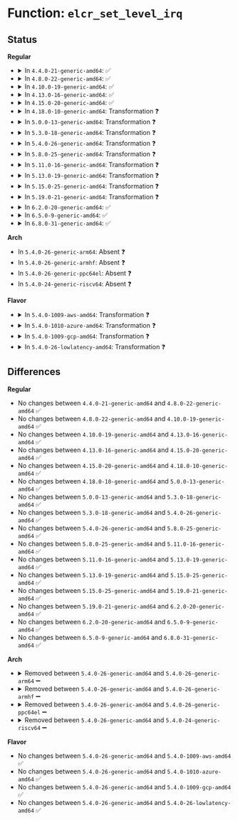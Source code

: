 # Function: <code>elcr_set_level_irq</code>

## Status
<b>Regular</b>
<ul>
<li>
<details>
<summary>In <code>4.4.0-21-generic-amd64</code>: ✅</summary>

```c
void elcr_set_level_irq(unsigned int irq)
```

```json
{
  "name": "elcr_set_level_irq",
  "collision_type": "Unique Global",
  "inline_type": "No",
  "funcs": [
    {
      "addr": 18446744071586158976,
      "name": "elcr_set_level_irq",
      "external": true,
      "loc": "arch/x86/pci/irq.c:152",
      "file": "arch/x86/pci/irq.c",
      "inline": "seen, unknown",
      "caller_inline": [],
      "caller_func": [
        "arch/x86/kernel/acpi/boot.c:acpi_register_gsi_pic",
        "arch/x86/pci/irq.c:pcibios_lookup_irq",
        "arch/x86/pci/irq.c:pcibios_lookup_irq"
      ]
    }
  ],
  "symbols": [
    {
      "addr": 18446744071586158976,
      "name": "elcr_set_level_irq",
      "section": ".text",
      "bind": "STB_GLOBAL",
      "size": 103
    }
  ]
}
```
</details>
</li>
<li>
<details>
<summary>In <code>4.8.0-22-generic-amd64</code>: ✅</summary>

```c
void elcr_set_level_irq(unsigned int irq)
```

```json
{
  "name": "elcr_set_level_irq",
  "collision_type": "Unique Global",
  "inline_type": "No",
  "funcs": [
    {
      "addr": 18446744071586571936,
      "name": "elcr_set_level_irq",
      "external": true,
      "loc": "arch/x86/pci/irq.c:152",
      "file": "arch/x86/pci/irq.c",
      "inline": "seen, unknown",
      "caller_inline": [],
      "caller_func": [
        "arch/x86/kernel/acpi/boot.c:acpi_register_gsi_pic",
        "arch/x86/pci/irq.c:pcibios_lookup_irq",
        "arch/x86/pci/irq.c:pcibios_lookup_irq"
      ]
    }
  ],
  "symbols": [
    {
      "addr": 18446744071586571936,
      "name": "elcr_set_level_irq",
      "section": ".text",
      "bind": "STB_GLOBAL",
      "size": 103
    }
  ]
}
```
</details>
</li>
<li>
<details>
<summary>In <code>4.10.0-19-generic-amd64</code>: ✅</summary>

```c
void elcr_set_level_irq(unsigned int irq)
```

```json
{
  "name": "elcr_set_level_irq",
  "collision_type": "Unique Global",
  "inline_type": "No",
  "funcs": [
    {
      "addr": 18446744071586753488,
      "name": "elcr_set_level_irq",
      "external": true,
      "loc": "arch/x86/pci/irq.c:152",
      "file": "arch/x86/pci/irq.c",
      "inline": "seen, unknown",
      "caller_inline": [],
      "caller_func": [
        "arch/x86/kernel/acpi/boot.c:acpi_register_gsi_pic",
        "arch/x86/pci/irq.c:pcibios_lookup_irq",
        "arch/x86/pci/irq.c:pcibios_lookup_irq"
      ]
    }
  ],
  "symbols": [
    {
      "addr": 18446744071586753488,
      "name": "elcr_set_level_irq",
      "section": ".text",
      "bind": "STB_GLOBAL",
      "size": 103
    }
  ]
}
```
</details>
</li>
<li>
<details>
<summary>In <code>4.13.0-16-generic-amd64</code>: ✅</summary>

```c
void elcr_set_level_irq(unsigned int irq)
```

```json
{
  "name": "elcr_set_level_irq",
  "collision_type": "Unique Global",
  "inline_type": "No",
  "funcs": [
    {
      "addr": 18446744071586880256,
      "name": "elcr_set_level_irq",
      "external": true,
      "loc": "arch/x86/pci/irq.c:152",
      "file": "arch/x86/pci/irq.c",
      "inline": "seen, unknown",
      "caller_inline": [],
      "caller_func": [
        "arch/x86/kernel/acpi/boot.c:acpi_register_gsi_pic",
        "arch/x86/pci/irq.c:pcibios_lookup_irq",
        "arch/x86/pci/irq.c:pcibios_lookup_irq"
      ]
    }
  ],
  "symbols": [
    {
      "addr": 18446744071586880256,
      "name": "elcr_set_level_irq",
      "section": ".text",
      "bind": "STB_GLOBAL",
      "size": 104
    }
  ]
}
```
</details>
</li>
<li>
<details>
<summary>In <code>4.15.0-20-generic-amd64</code>: ✅</summary>

```c
void elcr_set_level_irq(unsigned int irq)
```

```json
{
  "name": "elcr_set_level_irq",
  "collision_type": "Unique Global",
  "inline_type": "No",
  "funcs": [
    {
      "addr": 18446744071587368880,
      "name": "elcr_set_level_irq",
      "external": true,
      "loc": "arch/x86/pci/irq.c:153",
      "file": "arch/x86/pci/irq.c",
      "inline": "seen, unknown",
      "caller_inline": [],
      "caller_func": [
        "arch/x86/kernel/acpi/boot.c:acpi_register_gsi_pic",
        "arch/x86/pci/irq.c:pcibios_lookup_irq",
        "arch/x86/pci/irq.c:pcibios_lookup_irq"
      ]
    }
  ],
  "symbols": [
    {
      "addr": 18446744071587368880,
      "name": "elcr_set_level_irq",
      "section": ".text",
      "bind": "STB_GLOBAL",
      "size": 104
    }
  ]
}
```
</details>
</li>
<li>
<details>
<summary>In <code>4.18.0-10-generic-amd64</code>: Transformation ❓</summary>

```c
void elcr_set_level_irq(unsigned int irq)
```

```json
{
  "name": "elcr_set_level_irq",
  "collision_type": "Unique Global",
  "inline_type": "No",
  "funcs": [
    {
      "addr": 0,
      "name": "elcr_set_level_irq",
      "external": true,
      "loc": "arch/x86/pci/irq.c:153",
      "file": "arch/x86/pci/irq.c",
      "inline": "seen, unknown",
      "caller_inline": [],
      "caller_func": [
        "arch/x86/kernel/acpi/boot.c:acpi_register_gsi_pic",
        "arch/x86/pci/irq.c:pcibios_lookup_irq",
        "arch/x86/pci/irq.c:pcibios_lookup_irq"
      ]
    }
  ],
  "symbols": [
    {
      "addr": 18446744071587674998,
      "name": "elcr_set_level_irq.cold.7",
      "section": ".text",
      "bind": "STB_LOCAL",
      "size": 75
    },
    {
      "addr": 18446744071587672672,
      "name": "elcr_set_level_irq",
      "section": ".text",
      "bind": "STB_GLOBAL",
      "size": 41
    }
  ]
}
```
</details>
</li>
<li>
<details>
<summary>In <code>5.0.0-13-generic-amd64</code>: Transformation ❓</summary>

```c
void elcr_set_level_irq(unsigned int irq)
```

```json
{
  "name": "elcr_set_level_irq",
  "collision_type": "Unique Global",
  "inline_type": "No",
  "funcs": [
    {
      "addr": 0,
      "name": "elcr_set_level_irq",
      "external": true,
      "loc": "arch/x86/pci/irq.c:153",
      "file": "arch/x86/pci/irq.c",
      "inline": "seen, unknown",
      "caller_inline": [],
      "caller_func": [
        "arch/x86/kernel/acpi/boot.c:acpi_register_gsi_pic",
        "arch/x86/pci/irq.c:pcibios_lookup_irq",
        "arch/x86/pci/irq.c:pcibios_lookup_irq"
      ]
    }
  ],
  "symbols": [
    {
      "addr": 18446744071587806294,
      "name": "elcr_set_level_irq.cold.7",
      "section": ".text",
      "bind": "STB_LOCAL",
      "size": 75
    },
    {
      "addr": 18446744071587803952,
      "name": "elcr_set_level_irq",
      "section": ".text",
      "bind": "STB_GLOBAL",
      "size": 41
    }
  ]
}
```
</details>
</li>
<li>
<details>
<summary>In <code>5.3.0-18-generic-amd64</code>: Transformation ❓</summary>

```c
void elcr_set_level_irq(unsigned int irq)
```

```json
{
  "name": "elcr_set_level_irq",
  "collision_type": "Unique Global",
  "inline_type": "No",
  "funcs": [
    {
      "addr": 0,
      "name": "elcr_set_level_irq",
      "external": true,
      "loc": "arch/x86/pci/irq.c:153",
      "file": "arch/x86/pci/irq.c",
      "inline": "seen, unknown",
      "caller_inline": [],
      "caller_func": [
        "arch/x86/kernel/acpi/boot.c:acpi_register_gsi_pic",
        "arch/x86/pci/irq.c:pcibios_lookup_irq",
        "arch/x86/pci/irq.c:pcibios_lookup_irq"
      ]
    }
  ],
  "symbols": [
    {
      "addr": 18446744071588111440,
      "name": "elcr_set_level_irq.cold",
      "section": ".text",
      "bind": "STB_LOCAL",
      "size": 70
    },
    {
      "addr": 18446744071588109264,
      "name": "elcr_set_level_irq",
      "section": ".text",
      "bind": "STB_GLOBAL",
      "size": 44
    }
  ]
}
```
</details>
</li>
<li>
<details>
<summary>In <code>5.4.0-26-generic-amd64</code>: Transformation ❓</summary>

```c
void elcr_set_level_irq(unsigned int irq)
```

```json
{
  "name": "elcr_set_level_irq",
  "collision_type": "Unique Global",
  "inline_type": "No",
  "funcs": [
    {
      "addr": 0,
      "name": "elcr_set_level_irq",
      "external": true,
      "loc": "arch/x86/pci/irq.c:153",
      "file": "arch/x86/pci/irq.c",
      "inline": "seen, unknown",
      "caller_inline": [],
      "caller_func": [
        "arch/x86/kernel/acpi/boot.c:acpi_register_gsi_pic",
        "arch/x86/pci/irq.c:pcibios_lookup_irq",
        "arch/x86/pci/irq.c:pcibios_lookup_irq"
      ]
    }
  ],
  "symbols": [
    {
      "addr": 18446744071588317136,
      "name": "elcr_set_level_irq.cold",
      "section": ".text",
      "bind": "STB_LOCAL",
      "size": 70
    },
    {
      "addr": 18446744071588314960,
      "name": "elcr_set_level_irq",
      "section": ".text",
      "bind": "STB_GLOBAL",
      "size": 44
    }
  ]
}
```
</details>
</li>
<li>
<details>
<summary>In <code>5.8.0-25-generic-amd64</code>: Transformation ❓</summary>

```c
void elcr_set_level_irq(unsigned int irq)
```

```json
{
  "name": "elcr_set_level_irq",
  "collision_type": "Unique Global",
  "inline_type": "No",
  "funcs": [
    {
      "addr": 0,
      "name": "elcr_set_level_irq",
      "external": true,
      "loc": "arch/x86/pci/irq.c:153",
      "file": "arch/x86/pci/irq.c",
      "inline": "seen, unknown",
      "caller_inline": [],
      "caller_func": [
        "arch/x86/kernel/acpi/boot.c:acpi_register_gsi_pic",
        "arch/x86/pci/irq.c:pcibios_lookup_irq",
        "arch/x86/pci/irq.c:pcibios_lookup_irq"
      ]
    }
  ],
  "symbols": [
    {
      "addr": 18446744071591137584,
      "name": "elcr_set_level_irq.cold",
      "section": ".text",
      "bind": "STB_LOCAL",
      "size": 70
    },
    {
      "addr": 18446744071591135280,
      "name": "elcr_set_level_irq",
      "section": ".text",
      "bind": "STB_GLOBAL",
      "size": 44
    }
  ]
}
```
</details>
</li>
<li>
<details>
<summary>In <code>5.11.0-16-generic-amd64</code>: Transformation ❓</summary>

```c
void elcr_set_level_irq(unsigned int irq)
```

```json
{
  "name": "elcr_set_level_irq",
  "collision_type": "Unique Global",
  "inline_type": "No",
  "funcs": [
    {
      "addr": 0,
      "name": "elcr_set_level_irq",
      "external": true,
      "loc": "arch/x86/pci/irq.c:153",
      "file": "arch/x86/pci/irq.c",
      "inline": "seen, unknown",
      "caller_inline": [],
      "caller_func": [
        "arch/x86/kernel/acpi/boot.c:acpi_register_gsi_pic",
        "arch/x86/pci/irq.c:pcibios_lookup_irq",
        "arch/x86/pci/irq.c:pcibios_lookup_irq"
      ]
    }
  ],
  "symbols": [
    {
      "addr": 18446744071591643215,
      "name": "elcr_set_level_irq.cold",
      "section": ".text",
      "bind": "STB_LOCAL",
      "size": 70
    },
    {
      "addr": 18446744071591220288,
      "name": "elcr_set_level_irq",
      "section": ".text",
      "bind": "STB_GLOBAL",
      "size": 44
    }
  ]
}
```
</details>
</li>
<li>
<details>
<summary>In <code>5.13.0-19-generic-amd64</code>: Transformation ❓</summary>

```c
void elcr_set_level_irq(unsigned int irq)
```

```json
{
  "name": "elcr_set_level_irq",
  "collision_type": "Unique Global",
  "inline_type": "No",
  "funcs": [
    {
      "addr": 0,
      "name": "elcr_set_level_irq",
      "external": true,
      "loc": "arch/x86/pci/irq.c:153",
      "file": "arch/x86/pci/irq.c",
      "inline": "seen, unknown",
      "caller_inline": [],
      "caller_func": [
        "arch/x86/kernel/acpi/boot.c:acpi_register_gsi_pic",
        "arch/x86/pci/irq.c:pcibios_lookup_irq",
        "arch/x86/pci/irq.c:pcibios_lookup_irq"
      ]
    }
  ],
  "symbols": [
    {
      "addr": 18446744071591586856,
      "name": "elcr_set_level_irq.cold",
      "section": ".text",
      "bind": "STB_LOCAL",
      "size": 70
    },
    {
      "addr": 18446744071591169648,
      "name": "elcr_set_level_irq",
      "section": ".text",
      "bind": "STB_GLOBAL",
      "size": 44
    }
  ]
}
```
</details>
</li>
<li>
<details>
<summary>In <code>5.15.0-25-generic-amd64</code>: Transformation ❓</summary>

```c
void elcr_set_level_irq(unsigned int irq)
```

```json
{
  "name": "elcr_set_level_irq",
  "collision_type": "Unique Global",
  "inline_type": "No",
  "funcs": [
    {
      "addr": 0,
      "name": "elcr_set_level_irq",
      "external": true,
      "loc": "arch/x86/pci/irq.c:159",
      "file": "arch/x86/pci/irq.c",
      "inline": "seen, unknown",
      "caller_inline": [],
      "caller_func": [
        "arch/x86/kernel/acpi/boot.c:acpi_register_gsi_pic",
        "arch/x86/pci/irq.c:pcibios_lookup_irq",
        "arch/x86/pci/irq.c:pcibios_lookup_irq",
        "arch/x86/pci/irq.c:pirq_finali_lvl"
      ]
    }
  ],
  "symbols": [
    {
      "addr": 18446744071592757957,
      "name": "elcr_set_level_irq.cold",
      "section": ".text",
      "bind": "STB_LOCAL",
      "size": 70
    },
    {
      "addr": 18446744071592022512,
      "name": "elcr_set_level_irq",
      "section": ".text",
      "bind": "STB_GLOBAL",
      "size": 44
    }
  ]
}
```
</details>
</li>
<li>
<details>
<summary>In <code>5.19.0-21-generic-amd64</code>: Transformation ❓</summary>

```c
void elcr_set_level_irq(unsigned int irq)
```

```json
{
  "name": "elcr_set_level_irq",
  "collision_type": "Unique Global",
  "inline_type": "No",
  "funcs": [
    {
      "addr": 0,
      "name": "elcr_set_level_irq",
      "external": true,
      "loc": "arch/x86/pci/irq.c:243",
      "file": "arch/x86/pci/irq.c",
      "inline": "seen, unknown",
      "caller_inline": [],
      "caller_func": [
        "arch/x86/kernel/acpi/boot.c:acpi_register_gsi_pic",
        "arch/x86/pci/irq.c:pcibios_lookup_irq",
        "arch/x86/pci/irq.c:pcibios_lookup_irq",
        "arch/x86/pci/irq.c:pirq_finali_lvl"
      ]
    }
  ],
  "symbols": [
    {
      "addr": 18446744071594646117,
      "name": "elcr_set_level_irq.cold",
      "section": ".text",
      "bind": "STB_LOCAL",
      "size": 73
    },
    {
      "addr": 18446744071593789184,
      "name": "elcr_set_level_irq",
      "section": ".text",
      "bind": "STB_GLOBAL",
      "size": 71
    }
  ]
}
```
</details>
</li>
<li>
<details>
<summary>In <code>6.2.0-20-generic-amd64</code>: ✅</summary>

```c
void elcr_set_level_irq(unsigned int irq)
```

```json
{
  "name": "elcr_set_level_irq",
  "collision_type": "Unique Global",
  "inline_type": "No",
  "funcs": [
    {
      "addr": 18446744071595731408,
      "name": "elcr_set_level_irq",
      "external": true,
      "loc": "arch/x86/pci/irq.c:243",
      "file": "arch/x86/pci/irq.c",
      "inline": "seen, unknown",
      "caller_inline": [],
      "caller_func": [
        "arch/x86/kernel/acpi/boot.c:acpi_register_gsi_pic",
        "arch/x86/pci/irq.c:pcibios_lookup_irq",
        "arch/x86/pci/irq.c:pcibios_lookup_irq",
        "arch/x86/pci/irq.c:pirq_finali_lvl"
      ]
    }
  ],
  "symbols": [
    {
      "addr": 18446744071595731408,
      "name": "elcr_set_level_irq",
      "section": ".text",
      "bind": "STB_GLOBAL",
      "size": 148
    }
  ]
}
```
</details>
</li>
<li>
<details>
<summary>In <code>6.5.0-9-generic-amd64</code>: ✅</summary>

```c
void elcr_set_level_irq(unsigned int irq)
```

```json
{
  "name": "elcr_set_level_irq",
  "collision_type": "Unique Global",
  "inline_type": "No",
  "funcs": [
    {
      "addr": 18446744071596257360,
      "name": "elcr_set_level_irq",
      "external": true,
      "loc": "arch/x86/pci/irq.c:243",
      "file": "arch/x86/pci/irq.c",
      "inline": "seen, unknown",
      "caller_inline": [],
      "caller_func": [
        "arch/x86/kernel/acpi/boot.c:acpi_register_gsi_pic",
        "arch/x86/pci/irq.c:pcibios_lookup_irq",
        "arch/x86/pci/irq.c:pcibios_lookup_irq",
        "arch/x86/pci/irq.c:pirq_finali_lvl"
      ]
    }
  ],
  "symbols": [
    {
      "addr": 18446744071596257360,
      "name": "elcr_set_level_irq",
      "section": ".text",
      "bind": "STB_GLOBAL",
      "size": 148
    }
  ]
}
```
</details>
</li>
<li>
<details>
<summary>In <code>6.8.0-31-generic-amd64</code>: ✅</summary>

```c
void elcr_set_level_irq(unsigned int irq)
```

```json
{
  "name": "elcr_set_level_irq",
  "collision_type": "Unique Global",
  "inline_type": "No",
  "funcs": [
    {
      "addr": 18446744071597139856,
      "name": "elcr_set_level_irq",
      "external": true,
      "loc": "arch/x86/pci/irq.c:243",
      "file": "arch/x86/pci/irq.c",
      "inline": "seen, unknown",
      "caller_inline": [],
      "caller_func": [
        "arch/x86/kernel/acpi/boot.c:acpi_register_gsi_pic",
        "arch/x86/pci/irq.c:pcibios_lookup_irq",
        "arch/x86/pci/irq.c:pcibios_lookup_irq",
        "arch/x86/pci/irq.c:pirq_finali_lvl"
      ]
    }
  ],
  "symbols": [
    {
      "addr": 18446744071597139856,
      "name": "elcr_set_level_irq",
      "section": ".text",
      "bind": "STB_GLOBAL",
      "size": 148
    }
  ]
}
```
</details>
</li>
</ul>
<b>Arch</b>
<ul>
<li>
In <code>5.4.0-26-generic-arm64</code>: Absent ❓
</li>
<li>
In <code>5.4.0-26-generic-armhf</code>: Absent ❓
</li>
<li>
In <code>5.4.0-26-generic-ppc64el</code>: Absent ❓
</li>
<li>
In <code>5.4.0-24-generic-riscv64</code>: Absent ❓
</li>
</ul>
<b>Flavor</b>
<ul>
<li>
<details>
<summary>In <code>5.4.0-1009-aws-amd64</code>: Transformation ❓</summary>

```c
void elcr_set_level_irq(unsigned int irq)
```

```json
{
  "name": "elcr_set_level_irq",
  "collision_type": "Unique Global",
  "inline_type": "No",
  "funcs": [
    {
      "addr": 0,
      "name": "elcr_set_level_irq",
      "external": true,
      "loc": "arch/x86/pci/irq.c:153",
      "file": "arch/x86/pci/irq.c",
      "inline": "seen, unknown",
      "caller_inline": [],
      "caller_func": [
        "arch/x86/kernel/acpi/boot.c:acpi_register_gsi_pic",
        "arch/x86/pci/irq.c:pcibios_lookup_irq",
        "arch/x86/pci/irq.c:pcibios_lookup_irq"
      ]
    }
  ],
  "symbols": [
    {
      "addr": 18446744071587920784,
      "name": "elcr_set_level_irq.cold",
      "section": ".text",
      "bind": "STB_LOCAL",
      "size": 70
    },
    {
      "addr": 18446744071587918608,
      "name": "elcr_set_level_irq",
      "section": ".text",
      "bind": "STB_GLOBAL",
      "size": 44
    }
  ]
}
```
</details>
</li>
<li>
<details>
<summary>In <code>5.4.0-1010-azure-amd64</code>: Transformation ❓</summary>

```c
void elcr_set_level_irq(unsigned int irq)
```

```json
{
  "name": "elcr_set_level_irq",
  "collision_type": "Unique Global",
  "inline_type": "No",
  "funcs": [
    {
      "addr": 0,
      "name": "elcr_set_level_irq",
      "external": true,
      "loc": "arch/x86/pci/irq.c:153",
      "file": "arch/x86/pci/irq.c",
      "inline": "seen, unknown",
      "caller_inline": [],
      "caller_func": [
        "arch/x86/kernel/acpi/boot.c:acpi_register_gsi_pic",
        "arch/x86/pci/irq.c:pcibios_lookup_irq",
        "arch/x86/pci/irq.c:pcibios_lookup_irq"
      ]
    }
  ],
  "symbols": [
    {
      "addr": 18446744071587636912,
      "name": "elcr_set_level_irq.cold",
      "section": ".text",
      "bind": "STB_LOCAL",
      "size": 70
    },
    {
      "addr": 18446744071587634736,
      "name": "elcr_set_level_irq",
      "section": ".text",
      "bind": "STB_GLOBAL",
      "size": 44
    }
  ]
}
```
</details>
</li>
<li>
<details>
<summary>In <code>5.4.0-1009-gcp-amd64</code>: Transformation ❓</summary>

```c
void elcr_set_level_irq(unsigned int irq)
```

```json
{
  "name": "elcr_set_level_irq",
  "collision_type": "Unique Global",
  "inline_type": "No",
  "funcs": [
    {
      "addr": 0,
      "name": "elcr_set_level_irq",
      "external": true,
      "loc": "arch/x86/pci/irq.c:153",
      "file": "arch/x86/pci/irq.c",
      "inline": "seen, unknown",
      "caller_inline": [],
      "caller_func": [
        "arch/x86/kernel/acpi/boot.c:acpi_register_gsi_pic",
        "arch/x86/pci/irq.c:pcibios_lookup_irq",
        "arch/x86/pci/irq.c:pcibios_lookup_irq"
      ]
    }
  ],
  "symbols": [
    {
      "addr": 18446744071588254192,
      "name": "elcr_set_level_irq.cold",
      "section": ".text",
      "bind": "STB_LOCAL",
      "size": 70
    },
    {
      "addr": 18446744071588252016,
      "name": "elcr_set_level_irq",
      "section": ".text",
      "bind": "STB_GLOBAL",
      "size": 44
    }
  ]
}
```
</details>
</li>
<li>
<details>
<summary>In <code>5.4.0-26-lowlatency-amd64</code>: Transformation ❓</summary>

```c
void elcr_set_level_irq(unsigned int irq)
```

```json
{
  "name": "elcr_set_level_irq",
  "collision_type": "Unique Global",
  "inline_type": "No",
  "funcs": [
    {
      "addr": 0,
      "name": "elcr_set_level_irq",
      "external": true,
      "loc": "arch/x86/pci/irq.c:153",
      "file": "arch/x86/pci/irq.c",
      "inline": "seen, unknown",
      "caller_inline": [],
      "caller_func": [
        "arch/x86/kernel/acpi/boot.c:acpi_register_gsi_pic",
        "arch/x86/pci/irq.c:pcibios_lookup_irq",
        "arch/x86/pci/irq.c:pcibios_lookup_irq"
      ]
    }
  ],
  "symbols": [
    {
      "addr": 18446744071588389616,
      "name": "elcr_set_level_irq.cold",
      "section": ".text",
      "bind": "STB_LOCAL",
      "size": 70
    },
    {
      "addr": 18446744071588387440,
      "name": "elcr_set_level_irq",
      "section": ".text",
      "bind": "STB_GLOBAL",
      "size": 44
    }
  ]
}
```
</details>
</li>
</ul>

## Differences
<b>Regular</b>
<ul>
<li>
No changes between <code>4.4.0-21-generic-amd64</code> and <code>4.8.0-22-generic-amd64</code> ✅
</li>
<li>
No changes between <code>4.8.0-22-generic-amd64</code> and <code>4.10.0-19-generic-amd64</code> ✅
</li>
<li>
No changes between <code>4.10.0-19-generic-amd64</code> and <code>4.13.0-16-generic-amd64</code> ✅
</li>
<li>
No changes between <code>4.13.0-16-generic-amd64</code> and <code>4.15.0-20-generic-amd64</code> ✅
</li>
<li>
No changes between <code>4.15.0-20-generic-amd64</code> and <code>4.18.0-10-generic-amd64</code> ✅
</li>
<li>
No changes between <code>4.18.0-10-generic-amd64</code> and <code>5.0.0-13-generic-amd64</code> ✅
</li>
<li>
No changes between <code>5.0.0-13-generic-amd64</code> and <code>5.3.0-18-generic-amd64</code> ✅
</li>
<li>
No changes between <code>5.3.0-18-generic-amd64</code> and <code>5.4.0-26-generic-amd64</code> ✅
</li>
<li>
No changes between <code>5.4.0-26-generic-amd64</code> and <code>5.8.0-25-generic-amd64</code> ✅
</li>
<li>
No changes between <code>5.8.0-25-generic-amd64</code> and <code>5.11.0-16-generic-amd64</code> ✅
</li>
<li>
No changes between <code>5.11.0-16-generic-amd64</code> and <code>5.13.0-19-generic-amd64</code> ✅
</li>
<li>
No changes between <code>5.13.0-19-generic-amd64</code> and <code>5.15.0-25-generic-amd64</code> ✅
</li>
<li>
No changes between <code>5.15.0-25-generic-amd64</code> and <code>5.19.0-21-generic-amd64</code> ✅
</li>
<li>
No changes between <code>5.19.0-21-generic-amd64</code> and <code>6.2.0-20-generic-amd64</code> ✅
</li>
<li>
No changes between <code>6.2.0-20-generic-amd64</code> and <code>6.5.0-9-generic-amd64</code> ✅
</li>
<li>
No changes between <code>6.5.0-9-generic-amd64</code> and <code>6.8.0-31-generic-amd64</code> ✅
</li>
</ul>
<b>Arch</b>
<ul>
<li>
<details>
<summary>Removed between <code>5.4.0-26-generic-amd64</code> and <code>5.4.0-26-generic-arm64</code> ➖</summary>

```c
void elcr_set_level_irq(unsigned int irq)
```
</details>
</li>
<li>
<details>
<summary>Removed between <code>5.4.0-26-generic-amd64</code> and <code>5.4.0-26-generic-armhf</code> ➖</summary>

```c
void elcr_set_level_irq(unsigned int irq)
```
</details>
</li>
<li>
<details>
<summary>Removed between <code>5.4.0-26-generic-amd64</code> and <code>5.4.0-26-generic-ppc64el</code> ➖</summary>

```c
void elcr_set_level_irq(unsigned int irq)
```
</details>
</li>
<li>
<details>
<summary>Removed between <code>5.4.0-26-generic-amd64</code> and <code>5.4.0-24-generic-riscv64</code> ➖</summary>

```c
void elcr_set_level_irq(unsigned int irq)
```
</details>
</li>
</ul>
<b>Flavor</b>
<ul>
<li>
No changes between <code>5.4.0-26-generic-amd64</code> and <code>5.4.0-1009-aws-amd64</code> ✅
</li>
<li>
No changes between <code>5.4.0-26-generic-amd64</code> and <code>5.4.0-1010-azure-amd64</code> ✅
</li>
<li>
No changes between <code>5.4.0-26-generic-amd64</code> and <code>5.4.0-1009-gcp-amd64</code> ✅
</li>
<li>
No changes between <code>5.4.0-26-generic-amd64</code> and <code>5.4.0-26-lowlatency-amd64</code> ✅
</li>
</ul>
